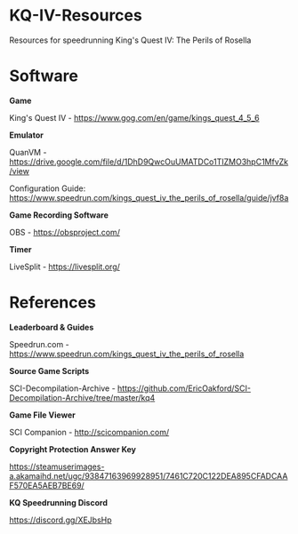 # KQ-IV-Resources
Resources for speedrunning King's Quest IV: The Perils of Rosella

# Software
**Game**

King's Quest IV - https://www.gog.com/en/game/kings_quest_4_5_6

**Emulator** 

QuanVM - https://drive.google.com/file/d/1DhD9QwcOuUMATDCo1TIZMO3hpC1MfvZk/view

Configuration Guide: https://www.speedrun.com/kings_quest_iv_the_perils_of_rosella/guide/jvf8a

**Game Recording Software**

OBS - https://obsproject.com/

**Timer**

LiveSplit - https://livesplit.org/


# References
**Leaderboard & Guides**

Speedrun.com - https://www.speedrun.com/kings_quest_iv_the_perils_of_rosella

**Source Game Scripts**

SCI-Decompilation-Archive - https://github.com/EricOakford/SCI-Decompilation-Archive/tree/master/kq4

**Game File Viewer**

SCI Companion - http://scicompanion.com/

**Copyright Protection Answer Key**

https://steamuserimages-a.akamaihd.net/ugc/93847163969928951/7461C720C122DEA895CFADCAAF570EA5AEB7BE69/

**KQ Speedrunning Discord**

https://discord.gg/XEJbsHp
